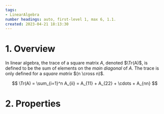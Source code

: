 ```yaml
---
tags:
- LinearAlgebra
number headings: auto, first-level 1, max 6, 1.1.
created: 2023-04-21 18:13:30
---
```


# 1. Overview

In linear algebra, the trace of a square matrix $A$, denoted $\Tr(A)$, is defined to be the sum of elements on the *main diagonal* of $A$. The trace is only defined for a *square matrix* $(n \cross n)$.

$$
\Tr(A) = \sum_{i=1}^n A_{ii} = A_{11} + A_{22} + \cdots + A_{nn}
$$

# 2. Properties

